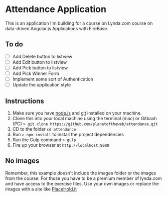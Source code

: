 # Attendance Application
This is an application I'm building for a course on Lynda.com course on data-driven Angular.js Applications with FireBase.

## To do
- [ ] Add Delete button to listview
- [ ] Add Edit button to listview
- [ ] Add Pick button to listview
- [ ] Add Pick Winner Form
- [ ] Implement some sort of Authentication
- [ ] Update the application style

## Instructions

1. Make sure you have [node.js](http://nodejs.org/) and [git](http://git-scm.com/) installed on your machine.
2. Clone this into your local machine using the terminal (mac) or Gitbash (PC) `> git clone https://github.com/planetoftheweb/attendance.git`
3. CD to the folder `cd attendance`
4. Run `> npm-install` to install the project dependencies
5. Run the Gulp command `> gulp`
6. Fire up your browser at `http://localhost:8080`


## No images
Remember, this example doesn't include the images folder or the images from the course. For those you have to be a premium member of lynda.com and have access to the exercise files. Use your own images or replace the images with a site like [PlaceHold.it](http://placehold.it/)
